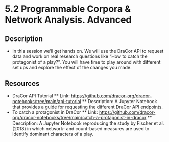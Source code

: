 # 5.2 Programmable Corpora & Network Analysis. Advanced	

## Description 
* In this session we’ll get hands on. We will use the DraCor API to request data and 
work on real research questions like “How to catch the protagonist of a play?”. You will have time to play around with different set ups and explore the effect of the changes you made.

## Resources
* DraCor API Tutorial
** Link: https://github.com/dracor-org/dracor-notebooks/tree/main/api-tutorial
** Description: A Jupyter Notebook that provides a guide for requesting the different DraCor API endpoints. 
* To catch a protagonist in DraCor
** Link: https://github.com/dracor-org/dracor-notebooks/tree/main/catch-a-protagonist-in-dracor
** Description: A Jupyter Notebook reproducing the study by Fischer et al. (2018) in which network- and count-based measures are used to identify dominant characters of a play.